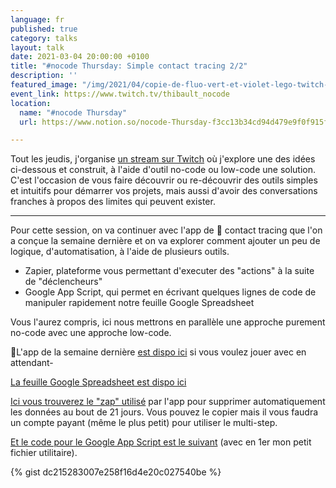 ```yaml
---
language: fr
published: true
category: talks
layout: talk
date: 2021-03-04 20:00:00 +0100
title: "#nocode Thursday: Simple contact tracing 2/2"
description: ''
featured_image: "/img/2021/04/copie-de-fluo-vert-et-violet-lego-twitch-banniere.png"
event_link: https://www.twitch.tv/thibault_nocode
location:
  name: "#nocode Thursday"
  url: https://www.notion.so/nocode-Thursday-f3cc13b34cd94d479e9f0f915fc637cc

---
```

Tout les jeudis, j'organise [un stream sur Twitch](http://twitch.tv/thibault_nocode) où j'explore une des idées ci-dessous et construit, à l'aide d'outil no-code ou low-code une solution. C'est l'occasion de vous faire découvrir ou re-découvrir des outils simples et intuitifs pour démarrer vos projets, mais aussi d'avoir des conversations franches à propos des limites qui peuvent exister.

***

Pour cette session, on va continuer avec l'app de 🦠 contact tracing que l'on a conçue la semaine dernière et on va explorer comment ajouter un peu de logique, d'automatisation, à l'aide de plusieurs outils.

* Zapier, plateforme vous permettant d'executer des "actions" à la suite de "déclencheurs"
* Google App Script, qui permet en écrivant quelques lignes de code de manipuler rapidement notre feuille Google Spreadsheet

Vous l'aurez compris, ici nous mettrons en parallèle une approche purement no-code avec une approche low-code.

📱L'app de la semaine dernière [est dispo ici](https://contacttracing.glideapp.io) si vous voulez jouer avec en attendant-

[La feuille Google Spreadsheet est dispo ici]()

[Ici vous trouverez le "zap" utilisé](https://zapier.com/shared/2ad0e66265f81d765f3600c99850192d27118596) par l'app pour supprimer automatiquement les données au bout de 21 jours. Vous pouvez le copier mais il vous faudra un compte payant (même le plus petit) pour utiliser le multi-step.

[Et le code pour le Google App Script est le suivant](https://gist.github.com/clawfire/dc215283007e258f16d4e20c027540be) (avec en 1er mon petit fichier utilitaire).

{% gist dc215283007e258f16d4e20c027540be %}